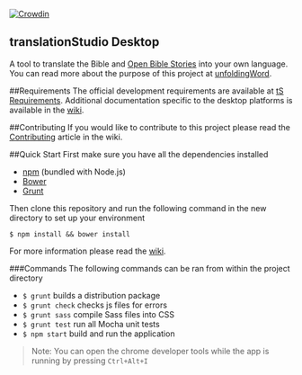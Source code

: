 [![Crowdin](https://d322cqt584bo4o.cloudfront.net/translation-studio/localized.png)](https://crowdin.com/project/translation-studio)

translationStudio Desktop
--

A tool to translate the Bible and [Open Bible Stories](http://distantshores.org/openbiblestories) into your own language. You can read more about the purpose of this project at [unfoldingWord](https://unfoldingword.org/apps/#tS).

##Requirements
The official development requirements are available at [tS Requirements](https://github.com/unfoldingWord-dev/ts-requirements).
Additional documentation specific to the desktop platforms is available in the [wiki](https://github.com/unfoldingWord-dev/ts-desktop/wiki).

##Contributing
If you would like to contribute to this project please read the [Contributing](https://github.com/unfoldingWord-dev/ts-desktop/wiki/Contributing) article in the wiki.

##Quick Start
First make sure you have all the dependencies installed
* [npm](http://nodejs.org/) (bundled with Node.js)
* [Bower](http://bower.io/)
* [Grunt](http://gruntjs.com/)

Then clone this repository and run the following command in the new directory to set up your environment

    $ npm install && bower install

For more information please read the [wiki](https://github.com/unfoldingWord-dev/ts-desktop/wiki).

###Commands
The following commands can be ran from within the project directory

* `$ grunt` builds a distribution package
* `$ grunt check` checks js files for errors
* `$ grunt sass` compile Sass files into CSS
* `$ grunt test` run all Mocha unit tests
* `$ npm start` build and run the application

> Note: You can open the chrome developer tools while the app is running by pressing `Ctrl+Alt+I`
